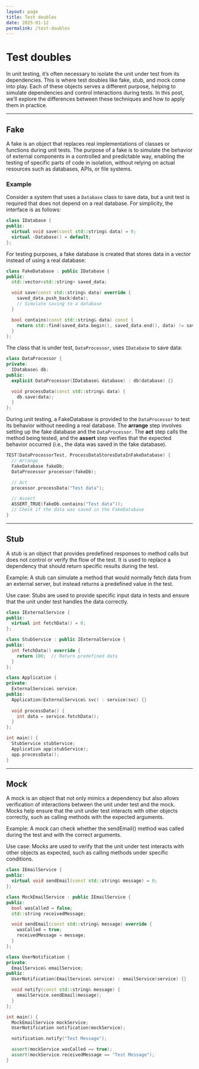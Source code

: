```yaml
---
layout: page
title: Test doubles
date: 2025-01-12
permalink: /test-doubles
---
```


# Test doubles

In unit testing, it’s often necessary to isolate the unit under test from its dependencies. This is where test doubles like fake, stub, and mock come into play. Each of these objects serves a different purpose, helping to simulate dependencies and control interactions during tests. In this post, we’ll explore the differences between these techniques and how to apply them in practice.

---

## Fake

A fake is an object that replaces real implementations of classes or functions during unit tests. The purpose of a fake is to simulate the behavior of external components in a controlled and predictable way, enabling the testing of specific parts of code in isolation, without relying on actual resources such as databases, APIs, or file systems.

### Example

Consider a system that uses a `Database` class to save data, but a unit test is required that does not depend on a real database. For simplicity, the interface is as follows:

```cpp
class IDatabase {
public:
  virtual void save(const std::string& data) = 0;
  virtual ~Database() = default;
};
```


For testing purposes, a fake database is created that stores data in a vector instead of using a real database:

```cpp
class FakeDatabase : public IDatabase {
public:
  std::vector<std::string> saved_data;

  void save(const std::string& data) override {
    saved_data.push_back(data);
    // Simulate saving to a database
  }

  bool contains(const std::string& data) const {
    return std::find(saved_data.begin(), saved_data.end(), data) != saved_data.end();
  }
};
```

The class that is under test, `DataProcessor`, uses `IDatabase` to save data:

```cpp
class DataProcessor {
private:
  IDatabase& db;
public:
  explicit DataProcessor(IDatabase& database) : db(database) {}

  void processData(const std::string& data) {
    db.save(data);
  }
};
```

During unit testing, a FakeDatabase is provided to the `DataProcessor` to test its behavior without needing a real database. The **arrange** step involves setting up the fake database and the `DataProcessor`. The **act** step calls the method being tested, and the **assert** step verifies that the expected behavior occurred (i.e., the data was saved in the fake database).

```cpp
TEST(DataProcessorTest, ProcessDataStoresDataInFakeDatabase) {
  // Arrange
  FakeDatabase fakeDb;
  DataProcessor processor(fakeDb);

  // Act
  processor.processData("Test data");

  // Assert
  ASSERT_TRUE(fakeDb.contains("Test data"));
  // Check if the data was saved in the FakeDatabase
}
```

---

## Stub

A stub is an object that provides predefined responses to method calls but does not control or verify the flow of the test. It is used to replace a dependency that should return specific results during the test.

Example: A stub can simulate a method that would normally fetch data from an external server, but instead returns a predefined value in the test.

Use case: Stubs are used to provide specific input data in tests and ensure that the unit under test handles the data correctly.

```cpp
class IExternalService {
public:
  virtual int fetchData() = 0;
};

class StubService : public IExternalService {
public:
  int fetchData() override {
    return 100;  // Return predefined data
  }
};

class Application {
private:
  ExternalService& service;
public:
  Application(ExternalService& svc) : service(svc) {}
  
  void processData() {
    int data = service.fetchData();
  }
};

int main() {
  StubService stubService;
  Application app(stubService);
  app.processData();
}
```

---

## Mock

A mock is an object that not only mimics a dependency but also allows verification of interactions between the unit under test and the mock. Mocks help ensure that the unit under test interacts with other objects correctly, such as calling methods with the expected arguments.

Example: A mock can check whether the sendEmail() method was called during the test and with the correct arguments.

Use case: Mocks are used to verify that the unit under test interacts with other objects as expected, such as calling methods under specific conditions.

```cpp
class IEmailService {
public:
  virtual void sendEmail(const std::string& message) = 0;
};

class MockEmailService : public IEmailService {
public:
  bool wasCalled = false;
  std::string receivedMessage;

  void sendEmail(const std::string& message) override {
    wasCalled = true;
    receivedMessage = message;
  }
};

class UserNotification {
private:
  EmailService& emailService;
public:
  UserNotification(EmailService& service) : emailService(service) {}

  void notify(const std::string& message) {
    emailService.sendEmail(message);
  }
};

int main() {
  MockEmailService mockService;
  UserNotification notification(mockService);

  notification.notify("Test Message");

  assert(mockService.wasCalled == true);
  assert(mockService.receivedMessage == "Test Message");
}
```